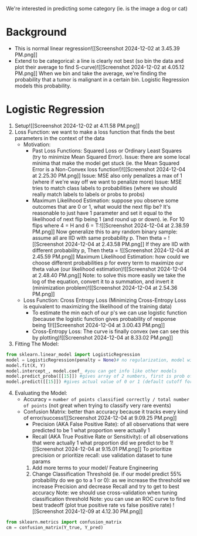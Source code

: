 We're interested in predicting some category (ie. is the image a dog or cat)
# Background
- This is normal linear regression![[Screenshot 2024-12-02 at 3.45.39 PM.png]]
- Extend to be categorical: a line is clearly not best (so bin the data and plot their average to find S-curve)![[Screenshot 2024-12-02 at 4.05.12 PM.png]]
	When we bin and take the average, we're finding the probability that a tumor is malignant in a certain bin. Logistic Regression models this probability. 
# Logistic Regression
1. Setup![[Screenshot 2024-12-02 at 4.11.58 PM.png]]
2. Loss Function: we want to make a loss function that finds the best parameters in the context of the data
	- Motivation:
		- Past Loss Functions: Squared Loss or Ordinary Least Squares (try to minimize Mean Squared Error).
			Issue: there are some local minima that make the model get stuck (ie. the Mean Squared Error is a Non-Convex loss function!)![[Screenshot 2024-12-04 at 2.25.30 PM.png]]
			Issue: MSE also only penalizes a max of 1 (where if we're way off we want to penalize more)
			Issue: MSE tries to match class labels to probabilities (where we should really match labels to labels or probs to probs)
		- Maximum Likelihood Estimation: suppose you observe some outcomes that are 0 or 1, what would the next flip be? 
			It's reasonable to just have 1 parameter and set it equal to the likelihood of next flip being 1 (and round up or down). ie. For 10 flips where 4 = H and 6 = T:![[Screenshot 2024-12-04 at 2.38.59 PM.png]]
			Now generalize this to any random binary sample: assume all are IID with same probability p. Then theta = ![[Screenshot 2024-12-04 at 2.43.58 PM.png]]
			If they are IID with different probability p, Then theta = ![[Screenshot 2024-12-04 at 2.45.59 PM.png]]
			Maximum Likelihood Estimation: how could we choose different probabilities p for every term to maximize our theta value (our likelihood estimation)![[Screenshot 2024-12-04 at 2.48.40 PM.png]]
				Note: to solve this more easily we take the log of the equation, convert it to a summation, and invert it (minimization problem)![[Screenshot 2024-12-04 at 2.54.36 PM.png]]
	- Loss Function: Cross Entropy Loss (Minimizing Cross-Entropy Loss is equivalent to maximizing the likelihood of the training data)
		- To estimate the min each of our p's we can use logistic function (because the logistic function gives probability of response being 1)![[Screenshot 2024-12-04 at 3.00.43 PM.png]]
		- Cross-Entropy Loss: The curve is finally convex (we can see this by plotting)![[Screenshot 2024-12-04 at 8.33.02 PM.png]]
3. Fitting The Model:
```python
from sklearn.linear_model import LogisticRegression
model = LogisticRegression(penalty = None)# no regularization, model with intercept (default)
model.fit(X, Y)
model.intercept_, model.coef_ #you can get info like other models
model.predict_proba([[15]]) #gives array of 2 numbers, first is prob of y=0 and second is prob of y=1
model.predict([[15]]) #gives actual value of 0 or 1 (default cutoff for prediction is prob=0.5)
```
4. Evaluating the Model:
	- Accuracy = `number of points classified correctly / total number of points` (not great when trying to classify very rare events)
	- Confusion Matrix: better than accuracy because it tracks every kind of error/success![[Screenshot 2024-12-04 at 9.09.25 PM.png]]
		- Precision (AKA False Positive Rate): of all observations that were predicted to be 1 what proportion were actually 1
		- Recall (AKA True Positive Rate or Sensitivity): of all observations that were actually 1 what proportion did we predict to be 1![[Screenshot 2024-12-04 at 9.15.01 PM.png]]
		To prioritize precision or prioritize recall: use validation dataset to tune params
		1. Add more terms to your model/ Feature Engineering
		2. Change Classification Threshold (ie. if our model predict 55% probability do we go to a 1 or 0): as we increase the threshold we increase Precision and decrease Recall and try to get to best accuracy
			Note: we should use cross-validation when tuning classification threshold
			Note: you can use an ROC curve to find best tradeoff (plot true positive rate vs false positive rate) ![[Screenshot 2024-12-09 at 4.12.30 PM.png]]
```python
from sklearn.metrics import confusion_matrix
cm = confusion_matrix(Y_true, Y_pred)
```
